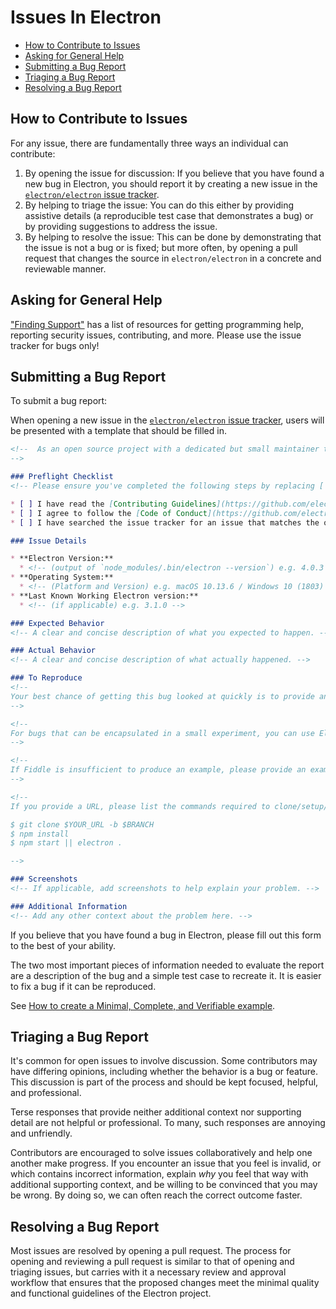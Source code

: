# Issues In Electron

* [How to Contribute to Issues](#how-to-contribute-to-issues)
* [Asking for General Help](#asking-for-general-help)
* [Submitting a Bug Report](#submitting-a-bug-report)
* [Triaging a Bug Report](#triaging-a-bug-report)
* [Resolving a Bug Report](#resolving-a-bug-report)

## How to Contribute to Issues

For any issue, there are fundamentally three ways an individual can
contribute:

1. By opening the issue for discussion: If you believe that you have found
   a new bug in Electron, you should report it by creating a new issue in
   the [`electron/electron` issue tracker](https://github.com/electron/electron/issues).
2. By helping to triage the issue: You can do this either by providing
   assistive details (a reproducible test case that demonstrates a bug) or by
   providing suggestions to address the issue.
3. By helping to resolve the issue: This can be done by demonstrating
   that the issue is not a bug or is fixed; but more often, by opening
   a pull request that changes the source in `electron/electron` in a
   concrete and reviewable manner.

## Asking for General Help

["Finding Support"](../tutorial/support.md#finding-support) has a
list of resources for getting programming help, reporting security issues,
contributing, and more. Please use the issue tracker for bugs only!

## Submitting a Bug Report

To submit a bug report:

When opening a new issue in the [`electron/electron` issue tracker](https://github.com/electron/electron/issues/new/choose), users
will be presented with a template that should be filled in.

```markdown
<!--  As an open source project with a dedicated but small maintainer team, it can sometimes take a long time for issues to be addressed so please be patient and we will get back to you as soon as we can.
-->

### Preflight Checklist
<!-- Please ensure you've completed the following steps by replacing [ ] with [x]-->

* [ ] I have read the [Contributing Guidelines](https://github.com/electron/electron/blob/master/CONTRIBUTING.md) for this project.
* [ ] I agree to follow the [Code of Conduct](https://github.com/electron/electron/blob/master/CODE_OF_CONDUCT.md) that this project adheres to.
* [ ] I have searched the issue tracker for an issue that matches the one I want to file, without success.

### Issue Details

* **Electron Version:**
  * <!-- (output of `node_modules/.bin/electron --version`) e.g. 4.0.3 -->
* **Operating System:**
  * <!-- (Platform and Version) e.g. macOS 10.13.6 / Windows 10 (1803) / Ubuntu 18.04 x64 -->
* **Last Known Working Electron version:**
  * <!-- (if applicable) e.g. 3.1.0 -->

### Expected Behavior
<!-- A clear and concise description of what you expected to happen. -->

### Actual Behavior
<!-- A clear and concise description of what actually happened. -->

### To Reproduce
<!--
Your best chance of getting this bug looked at quickly is to provide an example.
-->

<!--
For bugs that can be encapsulated in a small experiment, you can use Electron Fiddle (https://github.com/electron/fiddle) to publish your example to a GitHub Gist and link it your bug report.
-->

<!--
If Fiddle is insufficient to produce an example, please provide an example REPOSITORY that can be cloned and run. You can fork electron-quick-start (https://github.com/electron/electron-quick-start) and include a link to the branch with your changes.
-->

<!--
If you provide a URL, please list the commands required to clone/setup/run your repo e.g.

$ git clone $YOUR_URL -b $BRANCH
$ npm install
$ npm start || electron .

-->

### Screenshots
<!-- If applicable, add screenshots to help explain your problem. -->

### Additional Information
<!-- Add any other context about the problem here. -->
```

If you believe that you have found a bug in Electron, please fill out this
form to the best of your ability.

The two most important pieces of information needed to evaluate the report are
a description of the bug and a simple test case to recreate it. It is easier to fix
a bug if it can be reproduced.

See [How to create a Minimal, Complete, and Verifiable example](https://stackoverflow.com/help/mcve).

## Triaging a Bug Report

It's common for open issues to involve discussion. Some contributors may
have differing opinions, including whether the behavior is a bug or feature.
This discussion is part of the process and should be kept focused, helpful,
and professional.

Terse responses that provide neither additional context nor supporting detail
are not helpful or professional. To many, such responses are annoying and
unfriendly.

Contributors are encouraged to solve issues collaboratively and help one
another make progress. If you encounter an issue that you feel is invalid, or
which contains incorrect information, explain *why* you feel that way with
additional supporting context, and be willing to be convinced that you may
be wrong. By doing so, we can often reach the correct outcome faster.

## Resolving a Bug Report

Most issues are resolved by opening a pull request. The process for opening and
reviewing a pull request is similar to that of opening and triaging issues, but
carries with it a necessary review and approval workflow that ensures that the
proposed changes meet the minimal quality and functional guidelines of the
Electron project.
